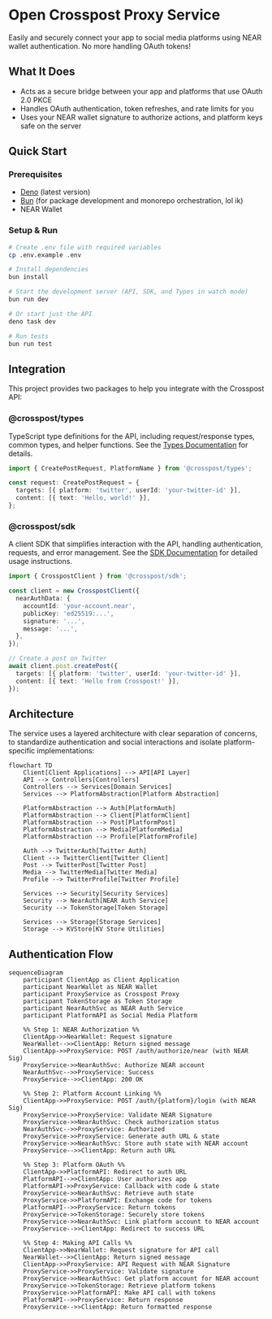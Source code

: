# Open Crosspost Proxy Service

Easily and securely connect your app to social media platforms using NEAR wallet authentication. No
more handling OAuth tokens!

## What It Does

- Acts as a secure bridge between your app and platforms that use OAuth 2.0 PKCE
- Handles OAuth authentication, token refreshes, and rate limits for you
- Uses your NEAR wallet signature to authorize actions, and platform keys safe on the server

## Quick Start

### Prerequisites

- [Deno](https://deno.land/) (latest version)
- [Bun](https://bun.sh/) (for package development and monorepo orchestration, lol ik)
- NEAR Wallet

### Setup & Run

```bash
# Create .env file with required variables
cp .env.example .env

# Install dependencies
bun install

# Start the development server (API, SDK, and Types in watch mode)
bun run dev

# Or start just the API
deno task dev

# Run tests
bun run test
```

## Integration

This project provides two packages to help you integrate with the Crosspost API:

### @crosspost/types

TypeScript type definitions for the API, including request/response types, common types, and helper
functions. See the [Types Documentation](./packages/types/README.md) for details.

```typescript
import { CreatePostRequest, PlatformName } from '@crosspost/types';

const request: CreatePostRequest = {
  targets: [{ platform: 'twitter', userId: 'your-twitter-id' }],
  content: [{ text: 'Hello, world!' }],
};
```

### @crosspost/sdk

A client SDK that simplifies interaction with the API, handling authentication, requests, and error
management. See the [SDK Documentation](./packages/sdk/README.md) for detailed usage instructions.

```typescript
import { CrosspostClient } from '@crosspost/sdk';

const client = new CrosspostClient({
  nearAuthData: {
    accountId: 'your-account.near',
    publicKey: 'ed25519:...',
    signature: '...',
    message: '...',
  },
});

// Create a post on Twitter
await client.post.createPost({
  targets: [{ platform: 'twitter', userId: 'your-twitter-id' }],
  content: [{ text: 'Hello from Crosspost!' }],
});
```

## Architecture

The service uses a layered architecture with clear separation of concerns, to standardize
authentication and social interactions and isolate platform-specific implementations:

```mermaid
flowchart TD
    Client[Client Applications] --> API[API Layer]
    API --> Controllers[Controllers]
    Controllers --> Services[Domain Services]
    Services --> PlatformAbstraction[Platform Abstraction]
    
    PlatformAbstraction --> Auth[PlatformAuth]
    PlatformAbstraction --> Client[PlatformClient]
    PlatformAbstraction --> Post[PlatformPost]
    PlatformAbstraction --> Media[PlatformMedia]
    PlatformAbstraction --> Profile[PlatformProfile]
    
    Auth --> TwitterAuth[Twitter Auth]
    Client --> TwitterClient[Twitter Client]
    Post --> TwitterPost[Twitter Post]
    Media --> TwitterMedia[Twitter Media]
    Profile --> TwitterProfile[Twitter Profile]
    
    Services --> Security[Security Services]
    Security --> NearAuth[NEAR Auth Service]
    Security --> TokenStorage[Token Storage]
    
    Services --> Storage[Storage Services]
    Storage --> KVStore[KV Store Utilities]
```

## Authentication Flow

```mermaid
sequenceDiagram
    participant ClientApp as Client Application
    participant NearWallet as NEAR Wallet
    participant ProxyService as Crosspost Proxy
    participant TokenStorage as Token Storage
    participant NearAuthSvc as NEAR Auth Service
    participant PlatformAPI as Social Media Platform

    %% Step 1: NEAR Authorization %%
    ClientApp->>NearWallet: Request signature
    NearWallet-->>ClientApp: Return signed message
    ClientApp->>ProxyService: POST /auth/authorize/near (with NEAR Sig)
    ProxyService->>NearAuthSvc: Authorize NEAR account
    NearAuthSvc-->>ProxyService: Success
    ProxyService-->>ClientApp: 200 OK

    %% Step 2: Platform Account Linking %%
    ClientApp->>ProxyService: POST /auth/{platform}/login (with NEAR Sig)
    ProxyService->>ProxyService: Validate NEAR Signature
    ProxyService->>NearAuthSvc: Check authorization status
    NearAuthSvc-->>ProxyService: Authorized
    ProxyService->>ProxyService: Generate auth URL & state
    ProxyService->>NearAuthSvc: Store auth state with NEAR account
    ProxyService-->>ClientApp: Return auth URL

    %% Step 3: Platform OAuth %%
    ClientApp->>PlatformAPI: Redirect to auth URL
    PlatformAPI-->>ClientApp: User authorizes app
    PlatformAPI->>ProxyService: Callback with code & state
    ProxyService->>NearAuthSvc: Retrieve auth state
    ProxyService->>PlatformAPI: Exchange code for tokens
    PlatformAPI-->>ProxyService: Return tokens
    ProxyService->>TokenStorage: Securely store tokens
    ProxyService->>NearAuthSvc: Link platform account to NEAR account
    ProxyService-->>ClientApp: Redirect to success URL

    %% Step 4: Making API Calls %%
    ClientApp->>NearWallet: Request signature for API call
    NearWallet-->>ClientApp: Return signed message
    ClientApp->>ProxyService: API Request with NEAR Signature
    ProxyService->>ProxyService: Validate signature
    ProxyService->>NearAuthSvc: Get platform account for NEAR account
    ProxyService->>TokenStorage: Retrieve platform tokens
    ProxyService->>PlatformAPI: Make API call with tokens
    PlatformAPI-->>ProxyService: Return response
    ProxyService-->>ClientApp: Return formatted response
```
